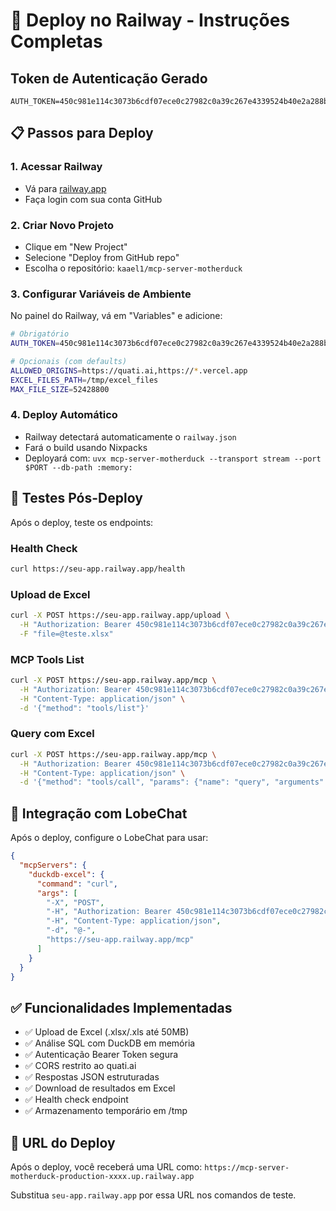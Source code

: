 # 🚀 Deploy no Railway - Instruções Completas

## Token de Autenticação Gerado
```
AUTH_TOKEN=450c981e114c3073b6cdf07ece0c27982c0a39c267e4339524b40e2a288bfe57
```

## 📋 Passos para Deploy

### 1. Acessar Railway
- Vá para [railway.app](https://railway.app)
- Faça login com sua conta GitHub

### 2. Criar Novo Projeto
- Clique em "New Project"
- Selecione "Deploy from GitHub repo"
- Escolha o repositório: `kaael1/mcp-server-motherduck`

### 3. Configurar Variáveis de Ambiente
No painel do Railway, vá em "Variables" e adicione:

```bash
# Obrigatório
AUTH_TOKEN=450c981e114c3073b6cdf07ece0c27982c0a39c267e4339524b40e2a288bfe57

# Opcionais (com defaults)
ALLOWED_ORIGINS=https://quati.ai,https://*.vercel.app
EXCEL_FILES_PATH=/tmp/excel_files
MAX_FILE_SIZE=52428800
```

### 4. Deploy Automático
- Railway detectará automaticamente o `railway.json`
- Fará o build usando Nixpacks
- Deployará com: `uvx mcp-server-motherduck --transport stream --port $PORT --db-path :memory:`

## 🧪 Testes Pós-Deploy

Após o deploy, teste os endpoints:

### Health Check
```bash
curl https://seu-app.railway.app/health
```

### Upload de Excel
```bash
curl -X POST https://seu-app.railway.app/upload \
  -H "Authorization: Bearer 450c981e114c3073b6cdf07ece0c27982c0a39c267e4339524b40e2a288bfe57" \
  -F "file=@teste.xlsx"
```

### MCP Tools List
```bash
curl -X POST https://seu-app.railway.app/mcp \
  -H "Authorization: Bearer 450c981e114c3073b6cdf07ece0c27982c0a39c267e4339524b40e2a288bfe57" \
  -H "Content-Type: application/json" \
  -d '{"method": "tools/list"}'
```

### Query com Excel
```bash
curl -X POST https://seu-app.railway.app/mcp \
  -H "Authorization: Bearer 450c981e114c3073b6cdf07ece0c27982c0a39c267e4339524b40e2a288bfe57" \
  -H "Content-Type: application/json" \
  -d '{"method": "tools/call", "params": {"name": "query", "arguments": {"query": "SELECT * FROM \"{{file}}\" LIMIT 10", "fileId": "SEU_FILE_ID_AQUI"}}}'
```

## 🔗 Integração com LobeChat

Após o deploy, configure o LobeChat para usar:

```json
{
  "mcpServers": {
    "duckdb-excel": {
      "command": "curl",
      "args": [
        "-X", "POST",
        "-H", "Authorization: Bearer 450c981e114c3073b6cdf07ece0c27982c0a39c267e4339524b40e2a288bfe57",
        "-H", "Content-Type: application/json",
        "-d", "@-",
        "https://seu-app.railway.app/mcp"
      ]
    }
  }
}
```

## ✅ Funcionalidades Implementadas

- ✅ Upload de Excel (.xlsx/.xls até 50MB)
- ✅ Análise SQL com DuckDB em memória
- ✅ Autenticação Bearer Token segura
- ✅ CORS restrito ao quati.ai
- ✅ Respostas JSON estruturadas
- ✅ Download de resultados em Excel
- ✅ Health check endpoint
- ✅ Armazenamento temporário em /tmp

## 🎯 URL do Deploy

Após o deploy, você receberá uma URL como:
`https://mcp-server-motherduck-production-xxxx.up.railway.app`

Substitua `seu-app.railway.app` por essa URL nos comandos de teste.
